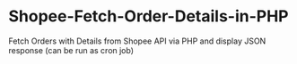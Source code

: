 # Shopee-Fetch-Order-Details-in-PHP
Fetch Orders with Details from Shopee API via PHP and display JSON response (can be run as cron job)
